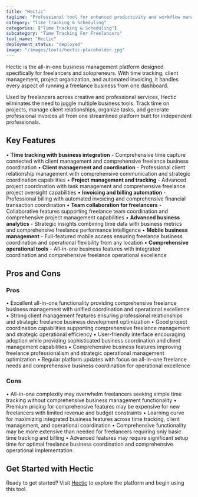```yaml
---
title: "Hectic"
tagline: "Professional tool for enhanced productivity and workflow management"
category: "Time Tracking & Scheduling"
categories: ["Time Tracking & Scheduling"]
subcategory: "Time Tracking For Freelancers"
tool_name: "Hectic"
deployment_status: "deployed"
image: "/images/tools/hectic-placeholder.jpg"
---
```

Hectic is the all-in-one business management platform designed specifically for freelancers and solopreneurs. With time tracking, client management, project organization, and automated invoicing, it handles every aspect of running a freelance business from one dashboard.

Used by freelancers across creative and professional services, Hectic eliminates the need to juggle multiple business tools. Track time on projects, manage client relationships, organize tasks, and generate professional invoices all from one streamlined platform built for independent professionals.

## Key Features

• **Time tracking with business integration** - Comprehensive time capture connected with client management and comprehensive freelance business coordination
• **Client management and coordination** - Professional client relationship management with comprehensive communication and strategic coordination capabilities
• **Project management and tracking** - Advanced project coordination with task management and comprehensive freelance project oversight capabilities
• **Invoicing and billing automation** - Professional billing with automated invoicing and comprehensive financial transaction coordination
• **Team collaboration for freelancers** - Collaborative features supporting freelance team coordination and comprehensive project management capabilities
• **Advanced business analytics** - Strategic insights combining time data with business metrics and comprehensive freelance performance intelligence
• **Mobile business management** - Full-featured mobile access ensuring freelance business coordination and operational flexibility from any location
• **Comprehensive operational tools** - All-in-one business features with integrated coordination and comprehensive freelance operational excellence

## Pros and Cons

### Pros
• Excellent all-in-one functionality providing comprehensive freelance business management with unified coordination and operational excellence
• Strong client management features ensuring professional relationships and strategic freelance business development optimization
• Good project coordination capabilities supporting comprehensive freelance management and strategic operational efficiency
• User-friendly interface encouraging adoption while providing sophisticated business coordination and client management capabilities
• Comprehensive business features improving freelance professionalism and strategic operational management optimization
• Regular platform updates with focus on all-in-one freelance needs and comprehensive business coordination for operational excellence

### Cons
• All-in-one complexity may overwhelm freelancers seeking simple time tracking without comprehensive business management functionality
• Premium pricing for comprehensive features may be expensive for new freelancers with limited revenue and budget constraints
• Learning curve for maximizing integrated business features across time tracking, client management, and operational coordination
• Comprehensive functionality may be more extensive than needed for freelancers requiring only basic time tracking and billing
• Advanced features may require significant setup time for optimal freelance business coordination and comprehensive operational implementation
## Get Started with Hectic

Ready to get started? Visit [Hectic](https://hectic.com) to explore the platform and begin using this tool.
